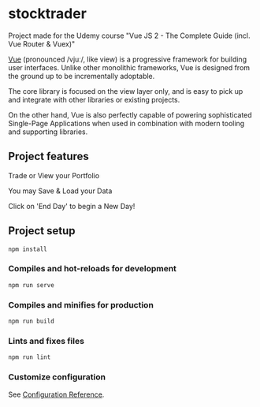 # stocktrader
Project made for the Udemy course "Vue JS 2 - The Complete Guide (incl. Vue Router & Vuex)"

[Vue](https://vuejs.org) (pronounced /vjuː/, like view) is a progressive framework for building user interfaces. Unlike other monolithic frameworks, Vue is designed from the ground up to be incrementally adoptable. 

The core library is focused on the view layer only, and is easy to pick up and integrate with other libraries or existing projects. 

On the other hand, Vue is also perfectly capable of powering sophisticated Single-Page Applications when used in combination with modern tooling and supporting libraries.

## Project features
Trade or View your Portfolio

You may Save & Load your Data

Click on 'End Day' to begin a New Day!

## Project setup
```
npm install
```

### Compiles and hot-reloads for development
```
npm run serve
```

### Compiles and minifies for production
```
npm run build
```

### Lints and fixes files
```
npm run lint
```

### Customize configuration
See [Configuration Reference](https://cli.vuejs.org/config/).
